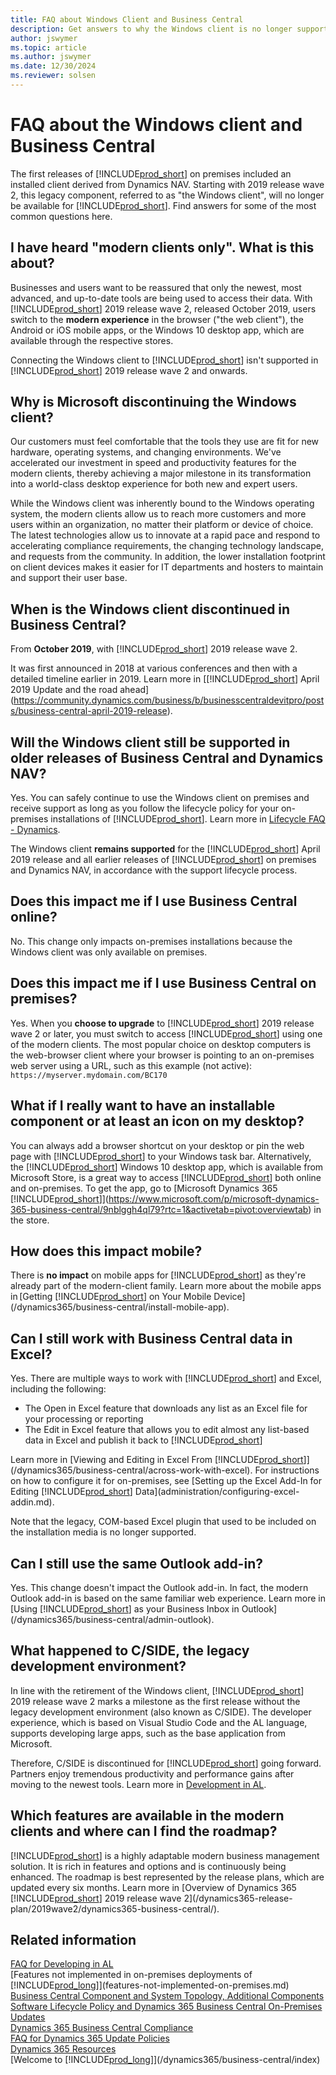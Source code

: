 ```yaml
---
title: FAQ about Windows Client and Business Central
description: Get answers to why the Windows client is no longer supported with Business Central.
author: jswymer
ms.topic: article
ms.author: jswymer
ms.date: 12/30/2024
ms.reviewer: solsen
---
```


# FAQ about the Windows client and Business Central

The first releases of [!INCLUDE[prod_short](includes/prod_short.md)] on premises included an installed client derived from Dynamics NAV. Starting with 2019 release wave 2, this legacy component, referred to as "the Windows client", will no longer be available for [!INCLUDE[prod_short](includes/prod_short.md)]. Find answers for some of the most common questions here.

## I have heard "modern clients only". What is this about?

Businesses and users want to be reassured that only the newest, most advanced, and up-to-date tools are being used to access their data. With [!INCLUDE[prod_short](includes/prod_short.md)] 2019 release wave 2, released October 2019, users switch to the **modern experience** in the browser ("the web client"), the Android or iOS mobile apps, or the Windows 10 desktop app, which are available through the respective stores.

Connecting the Windows client to [!INCLUDE[prod_short](includes/prod_short.md)] isn't supported in [!INCLUDE[prod_short](includes/prod_short.md)] 2019 release wave 2 and onwards.

## Why is Microsoft discontinuing the Windows client?

Our customers must feel comfortable that the tools they use are fit for new hardware, operating systems, and changing environments. We've accelerated our investment in speed and productivity features for the modern clients, thereby achieving a major milestone in its transformation into a world-class desktop experience for both new and expert users.

While the Windows client was inherently bound to the Windows operating system, the modern clients allow us to reach more customers and more users within an organization, no matter their platform or device of choice. The latest technologies allow us to innovate at a rapid pace and respond to accelerating compliance requirements, the changing technology landscape, and requests from the community. In addition, the lower installation footprint on client devices makes it easier for IT departments and hosters to maintain and support their user base.

## When is the Windows client discontinued in Business Central?

From **October 2019**, with [!INCLUDE[prod_short](includes/prod_short.md)] 2019 release wave 2.

It was first announced in 2018 at various conferences and then with a detailed timeline earlier in 2019. Learn more in [[!INCLUDE[prod_short](includes/prod_short.md)] April 2019 Update and the road ahead](https://community.dynamics.com/business/b/businesscentraldevitpro/posts/business-central-april-2019-release).

## Will the Windows client still be supported in older releases of Business Central and Dynamics NAV?

Yes. You can safely continue to use the Windows client on premises and receive support as long as you follow the lifecycle policy for your on-premises installations of [!INCLUDE[prod_short](includes/prod_short.md)]. Learn more in [Lifecycle FAQ - Dynamics](https://support.microsoft.com/help/17920/lifecycle-faq-dynamics).

The Windows client **remains supported** for the [!INCLUDE[prod_short](includes/prod_short.md)] April 2019 release and all earlier releases of [!INCLUDE[prod_short](includes/prod_short.md)] on premises and Dynamics NAV, in accordance with the support lifecycle process.

## Does this impact me if I use Business Central online?

No. This change only impacts on-premises installations because the Windows client was only available on premises.

## Does this impact me if I use Business Central on premises?

Yes. When you **choose to upgrade** to [!INCLUDE[prod_short](includes/prod_short.md)] 2019 release wave 2 or later, you must switch to access [!INCLUDE[prod_short](includes/prod_short.md)] using one of the modern clients. The most popular choice on desktop computers is the web-browser client where your browser is pointing to an on-premises web server using a URL, such as this example (not active): `https://myserver.mydomain.com/BC170`  

## What if I really want to have an installable component or at least an icon on my desktop?

You can always add a browser shortcut on your desktop or pin the web page with [!INCLUDE[prod_short](includes/prod_short.md)] to your Windows task bar. Alternatively, the [!INCLUDE[prod_short](includes/prod_short.md)] Windows 10 desktop app, which is available from Microsoft Store, is a great way to access [!INCLUDE[prod_short](includes/prod_short.md)] both online and on-premises. To get the app, go to [Microsoft Dynamics 365 [!INCLUDE[prod_short](includes/prod_short.md)]](https://www.microsoft.com/p/microsoft-dynamics-365-business-central/9nblggh4ql79?rtc=1&activetab=pivot:overviewtab) in the store.

## How does this impact mobile?

There is **no impact** on mobile apps for [!INCLUDE[prod_short](includes/prod_short.md)] as they're already part of the modern-client family. Learn more about the mobile apps in [Getting [!INCLUDE[prod_short](includes/prod_short.md)] on Your Mobile Device](/dynamics365/business-central/install-mobile-app).  

## Can I still work with Business Central data in Excel?

Yes. There are multiple ways to work with [!INCLUDE[prod_short](includes/prod_short.md)] and Excel, including the following:

- The Open in Excel feature that downloads any list as an Excel file for your processing or reporting  
- The Edit in Excel feature that allows you to edit almost any list-based data in Excel and publish it back to [!INCLUDE[prod_short](includes/prod_short.md)]  

Learn more in [Viewing and Editing in Excel From [!INCLUDE[prod_short](includes/prod_short.md)]](/dynamics365/business-central/across-work-with-excel). For instructions on how to configure it for on-premises, see [Setting up the Excel Add-In for Editing [!INCLUDE[prod_short](includes/prod_short.md)] Data](administration/configuring-excel-addin.md).

Note that the legacy, COM-based Excel plugin that used to be included on the installation media is no longer supported.

## Can I still use the same Outlook add-in?

Yes. This change doesn't impact the Outlook add-in. In fact, the modern Outlook add-in is based on the same familiar web experience. Learn more in [Using [!INCLUDE[prod_short](includes/prod_short.md)] as your Business Inbox in Outlook](/dynamics365/business-central/admin-outlook).

## What happened to C/SIDE, the legacy development environment?

In line with the retirement of the Windows client, [!INCLUDE[prod_short](includes/prod_short.md)] 2019 release wave 2 marks a milestone as the first release without the legacy development environment (also known as C/SIDE). The developer experience, which is based on Visual Studio Code and the AL language, supports developing large apps, such as the base application from Microsoft.

Therefore, C/SIDE is discontinued for [!INCLUDE[prod_short](includes/prod_short.md)] going forward. Partners enjoy tremendous productivity and performance gains after moving to the newest tools. Learn more in [Development in AL](./developer/devenv-dev-overview.md).

## Which features are available in the modern clients and where can I find the roadmap?

[!INCLUDE[prod_short](includes/prod_short.md)] is a highly adaptable modern business management solution. It is rich in features and options and is continuously being enhanced. The roadmap is best represented by the release plans, which are updated every six months. Learn more in [Overview of Dynamics 365 [!INCLUDE[prod_short](includes/prod_short.md)] 2019 release wave 2](/dynamics365-release-plan/2019wave2/dynamics365-business-central/).  

## Related information

[FAQ for Developing in AL](developer/devenv-dev-faq.md)  
[Features not implemented in on-premises deployments of [!INCLUDE[prod_long](includes/prod_long.md)]](features-not-implemented-on-premises.md)  
[Business Central Component and System Topology, Additional Components](deployment/product-and-architecture-overview.md#additional-components)  
[Software Lifecycle Policy and Dynamics 365 Business Central On-Premises Updates](terms/lifecycle-policy-on-premises.md)  
[Dynamics 365 Business Central Compliance](/dynamics365/business-central/compliance/compliance-overview)  
[FAQ for Dynamics 365 Update Policies](/dynamics365/get-started/faq-update-policy)  
[Dynamics 365 Resources](https://dynamics.microsoft.com/resources/)  
[Welcome to [!INCLUDE[prod_long](includes/prod_long.md)]](/dynamics365/business-central/index)